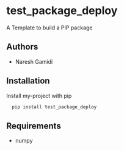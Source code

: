 # test_package_deploy
A Template to build a PIP package
## Authors
- Naresh Gamidi
## Installation
Install my-project with pip
```bash
  pip install test_package_deploy
```
## Requirements
* numpy
